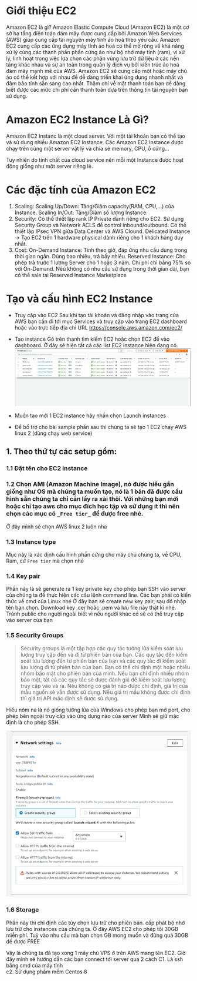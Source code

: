 # Giới thiệu EC2

Amazon EC2 là gì?
Amazon Elastic Compute Cloud (Amazon EC2) là một cơ sở hạ tầng điện toán đám mây được cung cấp bởi Amazon Web Services (AWS) giúp cung cấp tài nguyên máy tính ảo hoá theo yêu cầu.
Amazon EC2 cung cấp các ứng dụng máy tính ảo hoá có thể mở rộng về khả năng xử lý cùng các thành phần phần cứng ảo như bộ nhớ máy tính (ram), vi xử lý, linh hoạt trong việc lựa chọn các phân vùng lưu trữ dữ liệu ở các nền tảng khác nhau và sự an toàn trong quản lý dịch vụ bởi kiến trúc ảo hoá đám mây mạnh mẽ của AWS.
Amazon EC2 sẽ cung cấp một hoặc máy chủ ảo có thể kết hợp với nhau để dễ dàng triển khai ứng dụng nhanh nhất và đảm bảo tính sẵn sàng cao nhất. Thậm chí về mặt thanh toán bạn dễ dàng biết được các mức chi phí cần thanh toán dựa trên thông tin tài nguyên bạn sử dụng.

# Amazon EC2 Instance Là Gì?
Amazon EC2 Instanc là một cloud server. Với một tài khoản bạn có thể tạo và sử dụng nhiều Amazon EC2 Instance. Các Amazon EC2 Instance được chạy trên cùng một server vật lý và chia sẻ memory, CPU, ổ cứng...

Tuy nhiên do tính chất của cloud service nên mỗi một Instance được hoạt động giống như một server riêng lẻ.

# Các đặc tính của Amazon EC2
1. Scaling:
Scaling Up/Down: Tăng/Giảm capacity(RAM, CPU,...) của Instance.
Scaling In/Out: Tăng/Giảm số lượng Instance.
2. Security:
Có thể thiết lập rank IP Private dành riêng cho EC2.
Sử dụng Security Group và Network ACLS để control inbound/outbound.
Có thể thiết lập IPsec VPN giữa Data Center và AWS Clound.
Delicated Instance -> Tạo EC2 trên 1 hardware physical dành riêng cho 1 khách hàng duy nhất.
3. Cost:
On-Demand Instance: Tính theo giờ, đáp ứng nhu cầu dùng trong thời gian ngắn. Dùng bao nhiêu, trả bấy nhiêu.
Reserved Instance: Cho phép trả trước 1 lượng Server cho 1 hoặc 3 năm. Chi phí chỉ bằng 75% so với On-Demand. Nêú không có nhu cầu sử dụng trong thời gian dài, bạn có thể sale tại Reserved Instance Marketplace

# Tạo và cấu hình EC2 Instance
* Truy cập vào EC2 Sau khi tạo tài khoản và đăng nhập vào trang của AWS bạn cần đi tới mục Services và truy cập vào trang EC2 dashboard hoặc vào trực tiếp địa chỉ URL https://console.aws.amazon.com/ec2/

* Tạo instance
Gõ trên thanh tìm kiếm EC2 hoặc chọn EC2 để vào dashboard. Ở đây sẽ hiện tất cả các list EC2 instance hiện đang có.
![dashboard-ec2-instances](img/dashboard-ec2-instance.png)
- Muốn tạo mới 1 EC2 instance hãy nhấn chọn Launch instances

* Để bổ trợ cho bài sample phần sau thì chúng ta sẽ tạo 1 EC2 chạy AWS linux 2 (dùng chạy web service)

## 1. Theo thứ tự các setup gồm: 
### 1.1 Đặt tên cho EC2 instance  
### 1.2 Chọn AMI (Amazon Machine Image), nó được hiểu gần giống như OS mà chúng ta muốn tạo, nó là 1 bản đã được cấu hình sẵn chúng ta chỉ cần lấy ra xài thôi. Với những bạn mới hoặc chỉ tạo aws cho mục đích học tập và sử dụng ít thì nên chọn các mục có ``_Free tier_`` để được free nhé.  
Ở đây mình sẽ chọn AWS linux 2 luôn nha  
### 1.3 Instance type  
Mục này là xác định cấu hình phần cứng cho máy chủ chúng ta, về CPU, Ram, cứ ``Free tier`` mà chọn nhé
### 1.4 Key pair  
Phần này là sẽ generate ra 1 key private key cho phép bạn SSH vào server của chúng ta để thực hiện các câu lệnh command line. Các bạn phải có kiến thức về cmd của Linux nhé
Ở đây bạn sẽ create new key pair, sau đó nhập tên bạn chọn. Download key .cer hoăc .pem và lưu file này thật kĩ nhé. Tránh public cho người ngoài biết vì nếu người khác có sẽ có thể truy cập vào server của bạn
### 1.5 Security Groups
> Security groups là một tập hợp các quy tắc tường lửa kiểm soát lưu lượng truy cập đến và đi từ phiên bản của bạn. Các quy tắc đến kiểm soát lưu lượng đến từ phiên bản của bạn và các quy tắc đi kiểm soát lưu lượng đi từ phiên bản của bạn. Bạn có thể chỉ định một hoặc nhiều nhóm bảo mật cho phiên bản của mình. Nếu bạn chỉ định nhiều nhóm bảo mật, tất cả các quy tắc sẽ được đánh giá để kiểm soát lưu lượng truy cập vào và ra. Nếu không có giá trị nào được chỉ định, giá trị của mẫu nguồn sẽ vẫn được sử dụng. Nếu giá trị mẫu không được chỉ định thì giá trị API mặc định sẽ được sử dụng.

Hiểu nôm na là nó giống tường lửa của Windows cho phép bạn mở port, cho phép bên ngoài truy cấp vào ứng dụng nào của server
Mình sẽ giữ mặc định là cho phép SSH.  

![security-groups](img/security-groups.png)

### 1.6 Storage
Phần này thì chỉ định các tùy chọn lưu trữ cho phiên bản. cấp phát bộ nhớ lưu trữ cho instances của chúng ta. Ở đây AWS EC2 cho phép tối 30GB miễn phí. Tuỳ vào nhu cầu mà bạn chọn GB mong muốn và đừng quá 30GB để được FREE

Vậy là chúng ta đã tạo xong 1 máy chủ VPS ở trên AWS mang tên EC2. Giờ đây mình sẽ hướng dẫn các bạn connect tới server qua 2 cách
C1. Là ssh bằng cmd của máy tính  
c2. Sử dụng phầm mềm Centos 8
